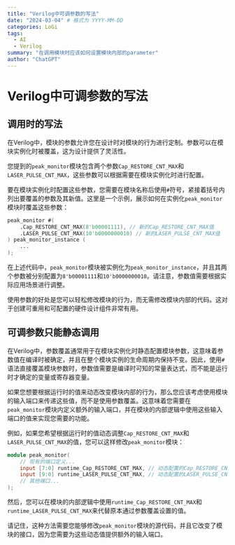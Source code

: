 ```yaml
---
title: "Verilog中可调参数的写法"
date: "2024-03-04" # 格式为 YYYY-MM-DD
categories: LoGi
tags:
  - AI
  - Verilog
summary: "在调用模块时应该如何设置模块内部的parameter"
author: "ChatGPT"
---
```


# Verilog中可调参数的写法

## 调用时的写法

在Verilog中，模块的参数允许您在设计时对模块的行为进行定制。参数可以在模块实例化时被覆盖，这为设计提供了灵活性。

您提到的`peak_monitor`模块包含两个参数`Cap_RESTORE_CNT_MAX`和`LASER_PULSE_CNT_MAX`，这些参数可以根据需要在模块实例化时进行配置。

要在模块实例化时配置这些参数，您需要在模块名称后使用`#`符号，紧接着括号内列出要覆盖的参数及其新值。这里是一个示例，展示如何在实例化`peak_monitor`模块时覆盖这些参数：

```verilog
peak_monitor #(
    .Cap_RESTORE_CNT_MAX(8'b00001111), // 新的Cap_RESTORE_CNT_MAX值
    .LASER_PULSE_CNT_MAX(10'b0000000010) // 新的LASER_PULSE_CNT_MAX值
) peak_monitor_instance (
    ...
);
```

在上述代码中，`peak_monitor`模块被实例化为`peak_monitor_instance`，并且其两个参数被分别配置为`8'b00001111`和`10'b0000000010`。请注意，参数值需要根据实际应用场景进行调整。

使用参数的好处是您可以轻松修改模块的行为，而无需修改模块内部的代码。这对于创建可重用和可配置的硬件设计组件非常有用。


## 可调参数只能静态调用

在Verilog中，参数覆盖通常用于在模块实例化时静态配置模块参数，这意味着参数值在编译时被确定，并且在整个模块实例的生命周期内保持不变。因此，使用`#`语法直接覆盖模块参数时，参数值需要是编译时可知的常量表达式，而不能是运行时才确定的变量或寄存器变量。

如果您想要根据运行时的值来动态改变模块内部的行为，那么您应该考虑使用模块的输入端口来传递这些值，而不是使用参数覆盖。这意味着您需要在`peak_monitor`模块内定义额外的输入端口，并在模块的内部逻辑中使用这些输入端口的值来实现您需要的功能。

例如，如果您希望根据运行时的值动态调整`Cap_RESTORE_CNT_MAX`和`LASER_PULSE_CNT_MAX`的值，您可以这样修改`peak_monitor`模块：

```verilog
module peak_monitor(
    // 现有的端口定义...
    input [7:0] runtime_Cap_RESTORE_CNT_MAX, // 动态配置的Cap_RESTORE_CNT_MAX
    input [9:0] runtime_LASER_PULSE_CNT_MAX, // 动态配置的LASER_PULSE_CNT_MAX
    // 其他端口...
);
```

然后，您可以在模块的内部逻辑中使用`runtime_Cap_RESTORE_CNT_MAX`和`runtime_LASER_PULSE_CNT_MAX`来代替原本通过参数覆盖设置的值。

请记住，这种方法需要您能够修改`peak_monitor`模块的源代码，并且它改变了模块的接口，因为您需要为这些动态值提供额外的输入端口。
